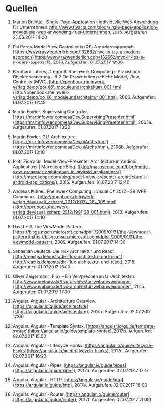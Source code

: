 # Quellen

1. Marlon Brüntje . Single-Page-Application - individuelle Web-Anwendung für Unternehmen. http://www.flyacts.com/blog/single-page-application-individuelle-web-anwendung-fuer-unternehmen, 2015. Aufgerufen: 25.06.2017 14:00
2. Rui Peres. Model View Controller in iOS: A modern approach. [https://www.raywenderlich.com/132662/mvc-in-ios-a-modern-approach](https://www.raywenderlich.com/132662/mvc-in-ios-a-modern-approach), 2016. Aufgerufen: 01.07.2017 13:00
3. Bernhard Lahres, Gregor R. Rheinwerk Computing :: Praxisbuch Objektorientierung – 8.2 Die Präsentationsschicht: Model, View, Controller \(MVC\). [http://openbook.rheinwerk-verlag.de/oo/oo\_06\_moduleundarchitektur\_001.htm](http://openbook.rheinwerk-verlag.de/oo/oo_06_moduleundarchitektur_001.htm), 2006. Aufgerufen: 01.07.2017 12:45

4. Martin Fowler. Supervising Controller. [https://martinfowler.com/eaaDev/SupervisingPresenter.html](https://martinfowler.com/eaaDev/SupervisingPresenter.html), 2006a. Aufgerufen: 01.07.2017 13:20

5. Martin Fowler. GUI Architecture. [https://martinfowler.com/eaaDev/uiArchs.html](https://martinfowler.com/eaaDev/uiArchs.html), 2006b. Aufgerufen: 01.07.2017 13:10

6. Piotr Ziomacki. Model-View-Presenter Architecture in Android Applications \| Macoscope Blog. [http://macoscope.com/blog/model-view-presenter-architecture-in-android-applications/](http://macoscope.com/blog/model-view-presenter-architecture-in-android-applications/), 2016. Aufgerufen: 01.07.2017 13:40

7. Andreas Kühnel. Rheinwerk Computing :: Visual C\# 2012 - 28 WPF-Commands. [http://openbook.rheinwerk-verlag.de/visual\_csharp\_2012/1997\_28\_005.html](http://openbook.rheinwerk-verlag.de/visual_csharp_2012/1997_28_005.html), 2013. Aufgerufen: 01.07.2017 14:10

8. David Hill. The ViewModel Pattern. [https://blogs.msdn.microsoft.com/dphill/2009/01/31/the-viewmodel-pattern](https://blogs.msdn.microsoft.com/dphill/2009/01/31/the-viewmodel-pattern), 2009. Aufgerufen: 01.07.2017 14:30

9. Sebastian Deutsch. Die Flux Architektur und React. [http://reactjs.de/posts/die-flux-architektur-und-react](http://reactjs.de/posts/die-flux-architektur-und-react), 2015. Aufgerufen: 01.07.2017 16:00

10. Oliver Zeigermann. Flux – Ein Versprechen an UI-Architekten. [http://www.embarc.de/flux-architektur-webanwendungen](http://www.embarc.de/flux-architektur-webanwendungen), 2015. Aufgerufen: 01.07.2017 17:00

11. Angular. Angular - Architecture Overview. [https://angular.io/guide/architecture](https://angular.io/guide/architecture), 2017a. Aufgerufen: 02.07.2017 12:00

12. Angular. Angular - Template Syntax. [https://angular.io/guide/template-syntax](https://angular.io/guide/template-syntax), 2017b. Aufgerufen: 02.07.2017 15.00

13. Angular. Angular - Lifecycle Hooks. [https://angular.io/guide/lifecycle-hooks](https://angular.io/guide/lifecycle-hooks), 2017c. Aufgerufen: 02.07.2017 16:23

14. Angular. Angular - Pipes. [https://angular.io/guide/pipes](https://angular.io/guide/pipes), 2017d. Aufgerufen: 02.07.2017 17:15

15. Angular. Angular - HTTP. [https://angular.io/guide/http](https://angular.io/guide/http), 2017e. Aufgerufen: 02.07.2017 18:00

16. Angular. Angular - Router. [https://angular.io/guide/router](https://angular.io/guide/router), 2017f. Aufgerufen: 02.07.2017 20:00



